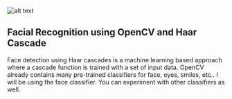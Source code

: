 ![alt text](http://datum.world/wp-content/uploads/2020/07/fav-icon.png)

## Facial Recognition using OpenCV and Haar Cascade

Face detection using Haar cascades is a machine learning based approach where a cascade function is trained with a set of input data. 
OpenCV already contains many pre-trained classifiers for face, eyes, smiles, etc.. 
I will be using the face classifier. You can experiment with other classifiers as well.
